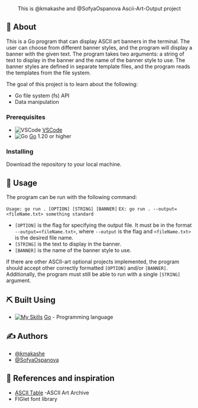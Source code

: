 <p align="center">
    This is @kmakashe and @SofyaOspanova Ascii-Art-Output project
    <br> 
</p>

## 🧐 About <a name="about"></a>

This is a Go program that can display ASCII art banners in the terminal. The user can choose from different banner styles, and the program will display a banner with the given text. The program takes two arguments: a string of text to display in the banner and the name of the banner style to use. The banner styles are defined in separate template files, and the program reads the templates from the file system.

The goal of this project is to learn about the following:

- Go file system (fs) API
- Data manipulation

### Prerequisites

- ![VSCode](https://skillicons.com/api/icons/vscode.svg) [VSCode](https://code.visualstudio.com)
- ![Go](https://skillicons.com/api/icons/go.svg) [Go](https://golang.org) 1.20 or higher

### Installing

Download the repository to your local machine.

## 🎈 Usage <a name="usage"></a>

The program can be run with the following command:


``Usage: go run . [OPTION] [STRING] [BANNER]``
``EX: go run . --output=<fileName.txt> something standard``


- `[OPTION]` is the flag for specifying the output file. It must be in the format `--output=<fileName.txt>`, where `--output` is the flag and `<fileName.txt>` is the desired file name.
- `[STRING]` is the text to display in the banner.
- `[BANNER]` is the name of the banner style to use.

If there are other ASCII-art optional projects implemented, the program should accept other correctly formatted `[OPTION]` and/or `[BANNER]`. Additionally, the program must still be able to run with a single `[STRING]` argument.

## ⛏️ Built Using <a name = "built_using"></a>

- [![My Skills](https://skillicons.dev/icons?i=go)](https://skillicons.dev) [Go](https://go.dev/) - Programming language


## ✍️ Authors <a name = "authors"></a>

- [@kmakashe](https://01.alem.school/git/kmakashe)
- [@SofyaOspanova](https://01.alem.school/git/SofyaOspanova)


## 🎉 References and inspiration <a name = "references"></a>

- [ASCII Table](https://www.alpharithms.com/ascii-table-512119/)
-ASCII Art Archive
- FIGlet font library
